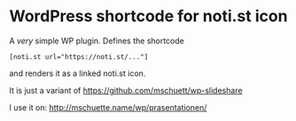 # WordPress shortcode for noti.st icon

A _very_ simple WP plugin. Defines the shortcode

    [noti.st url="https://noti.st/..."]

and renders it as a linked noti.st icon.

It is just a variant of https://github.com/mschuett/wp-slideshare

I use it on: http://mschuette.name/wp/prasentationen/
